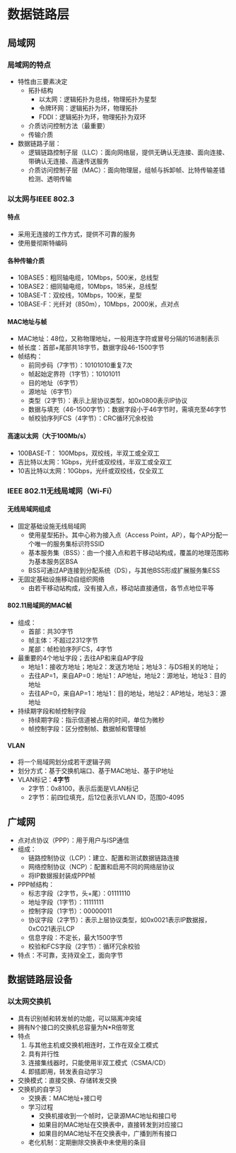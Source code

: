 # 数据链路层
## 局域网
### 局域网的特点
- 特性由三要素决定
    - 拓扑结构
        - 以太网：逻辑拓扑为总线，物理拓扑为星型
        - 令牌环网：逻辑拓扑为环，物理拓扑
        - FDDI：逻辑拓扑为环，物理拓扑为双环
    - 介质访问控制方法（最重要）
    - 传输介质
- 数据链路子层：
    - 逻辑链路控制子层（LLC）：面向网络层，提供无确认无连接、面向连接、带确认无连接、高速传送服务
    - 介质访问控制子层（MAC）：面向物理层，组帧与拆卸帧、比特传输差错检测、透明传输

### 以太网与IEEE 802.3
#### 特点
- 采用无连接的工作方式，提供不可靠的服务
- 使用曼彻斯特编码

#### 各种传输介质
- 10BASE5：粗同轴电缆，10Mbps，500米，总线型
- 10BASE2：细同轴电缆，10Mbps，185米，总线型
- 10BASE-T：双绞线，10Mbps，100米，星型
- 10BASE-F：光纤对（850m），10Mbps，2000米，点对点

#### MAC地址与帧
- MAC地址：48位，又称物理地址，一般用连字符或冒号分隔的16进制表示
- 帧长度：首部+尾部共18字节，数据字段46-1500字节
- 帧结构：
    - 前同步码（7字节）：10101010重复7次
    - 帧起始定界符（1字节）：10101011
    - 目的地址（6字节）
    - 源地址（6字节）
    - 类型（2字节）：表示上层协议类型，如0x0800表示IP协议
    - 数据与填充（46-1500字节）：数据字段小于46字节时，需填充至46字节
    - 帧校验序列FCS（4字节）：CRC循环冗余校验

#### 高速以太网（大于100Mb/s）
- 100BASE-T： 100Mbps，双绞线，半双工或全双工
- 吉比特以太网：1Gbps，光纤或双绞线，半双工或全双工
- 10吉比特以太网：10Gbps，光纤或双绞线，仅全双工

### IEEE 802.11无线局域网（Wi-Fi）
#### 无线局域网组成
- 固定基础设施无线局域网
    - 使用星型拓扑。其中心称为接入点（Access Point，AP），每个AP分配一个唯一的服务集标识符SSID
    - 基本服务集（BSS）：由一个接入点和若干移动站构成，覆盖的地理范围称为基本服务区BSA
    - BSS可通过AP连接到分配系统（DS），与其他BSS形成扩展服务集ESS
- 无固定基础设施移动自组织网络
    - 由若干移动站构成，没有接入点，移动站直接通信，各节点地位平等

#### 802.11局域网的MAC帧
- 组成：
    - 首部：共30字节
    - 帧主体：不超过2312字节
    - 尾部：帧检验序列FCS，4字节
- 最重要的4个地址字段；去往AP和来自AP字段
    - 地址1：接收方地址；地址2：发送方地址；地址3：与DS相关的地址；
    - 去往AP=1，来自AP=0：地址1：AP地址，地址2：源地址，地址3：目的地址
    - 去往AP=0，来自AP=1：地址1：目的地址，地址2：AP地址，地址3：源地址
- 持续期字段和帧控制字段
    - 持续期字段：指示信道被占用的时间，单位为微秒
    - 帧控制字段：区分控制帧、数据帧和管理帧

#### VLAN
- 将一个局域网划分成若干逻辑子网
- 划分方式：基于交换机端口、基于MAC地址、基于IP地址
- VLAN标记：**4字节**
    - 2字节：0x8100，表示后面是VLAN标记
    - 2字节：前四位填充，后12位表示VLAN ID，范围0-4095

## 广域网
- 点对点协议（PPP）：用于用户与ISP通信
- 组成：
    - 链路控制协议（LCP）：建立、配置和测试数据链路连接
    - 网络控制协议（NCP）：配置和启用不同的网络层协议
    - 将IP数据报封装成PPP帧
- PPP帧结构：
    - 标志字段（2字节，头+尾）：01111110
    - 地址字段（1字节）：11111111
    - 控制字段（1字节）：00000011
    - 协议字段（2字节）：表示上层协议类型，如0x0021表示IP数据报，0xC021表示LCP
    - 信息字段：不定长，最大1500字节
    - 校验和FCS字段（2字节）：循环冗余校验
- 特点：不可靠，支持双全工，面向字节

## 数据链路层设备
### 以太网交换机
- 具有识别帧和转发帧的功能，可以隔离冲突域
- 拥有N个接口的交换机总容量为N*R倍带宽
- 特点
    1. 与其他主机或交换机相连时，工作在双全工模式
    2. 具有并行性
    3. 连接集线器时，只能使用半双工模式（CSMA/CD）
    4. 即插即用，转发表自动学习
- 交换模式：直接交换、存储转发交换
- 交换机的自学习
    - 交换表：MAC地址+接口号
    - 学习过程
        - 交换机接收到一个帧时，记录源MAC地址和接口号
        - 如果目的MAC地址在交换表中，直接转发到对应接口
        - 如果目的MAC地址不在交换表中，广播到所有接口
    - 老化机制：定期删除交换表中未使用的条目
